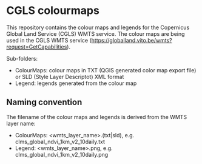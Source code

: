 # CGLS colourmaps

This repository contains the colour maps and legends for the Copernicus Global Land Service (CGLS) WMTS service.
The colour maps are being used in the CGLS WMTS service (https://globalland.vito.be/wmts?request=GetCapabilities).

Sub-folders:
* ColourMaps: colour maps in TXT (QGIS generated color map export file) or SLD (Style Layer Descriptot) XML format
* Legend: legends generated from the colour map

## Naming convention

The filename of the colour maps and legends is derived from the WMTS layer name:
* ColourMaps: <wmts_layer_name>.(txt|sld), e.g. clms_global_ndvi_1km_v2_10daily.txt
* Legend: <wmts_layer_name>.png, e.g. clms_global_ndvi_1km_v2_10daily.png

